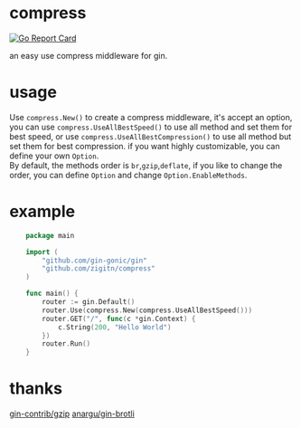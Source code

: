 # compress

[![Go Report Card](https://goreportcard.com/badge/github.com/zigitn/compress)](https://goreportcard.com/report/github.com/zigitn/compress)

an easy use compress middleware for gin.

# usage
Use `compress.New()` to create a compress middleware, it's accept an option, you can use `compress.UseAllBestSpeed()` to use all method and set them for best speed, or use `compress.UseAllBestCompression()`
to use all method but set them for best compression. if you want highly customizable, you can define your own `Option`.  
By default, the methods order is `br`,`gzip`,`deflate`, if you like to change the order, you can define `Option` and change `Option.EnableMethods`.

# example
```go
    package main

    import (
        "github.com/gin-gonic/gin"
        "github.com/zigitn/compress"
    )

    func main() {
        router := gin.Default()
        router.Use(compress.New(compress.UseAllBestSpeed()))
        router.GET("/", func(c *gin.Context) {
            c.String(200, "Hello World")
        })
        router.Run()
    }
```

# thanks
[gin-contrib/gzip](https://github.com/gin-contrib/gzip)
[anargu/gin-brotli](https://github.com/anargu/gin-brotli)